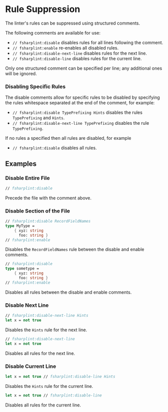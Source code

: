 # Rule Suppression

The linter's rules can be suppressed using structured comments. 

The following comments are available for use:

- `// fsharplint:disable` disables rules for all lines following the comment.
- `// fsharplint:enable` re-enables all disabled rules.
- `// fsharplint:disable-next-line` disables rules for the next line.
- `// fsharplint:disable-line` disables rules for the current line.

Only one structured comment can be specified per line; any additional ones will be ignored.

### Disabling Specific Rules

The disable comments allow for specific rules to be disabled by specifying the rules whitespace separated at the end of the comment, for example: 
* `// fsharplint:disable TypePrefixing Hints` disables the rules `TypePrefixing` and `Hints`.
* `// fsharplint:disable-next-line TypePrefixing` disables the rule `TypePrefixing`.

If no rules a specified then all rules are disabled, for example 
* `// fsharplint:disable` disables all rules.

## Examples

### Disable Entire File

```fsharp
// fsharplint:disable
```

Precede the file with the comment above.

### Disable Section of the File

```fsharp
// fsharplint:disable RecordFieldNames
type MyType =
    { xyz: string
      foo: string }
// fsharplint:enable
```

Disables the `RecordFieldNames` rule between the disable and enable comments.

```fsharp
// fsharplint:disable
type sometype =
    { xyz: string
      foo: string }
// fsharplint:enable
```

Disables all rules between the disable and enable comments.

### Disable Next Line

```fsharp
// fsharplint:disable-next-line Hints
let x = not true
```

Disables the `Hints` rule for the next line.

```fsharp
// fsharplint:disable-next-line
let x = not true
```

Disables all rules for the next line.

### Disable Current Line

```fsharp
let x = not true // fsharplint:disable-line Hints
```

Disables the `Hints` rule for the current line.

```fsharp
let x = not true // fsharplint:disable-line
```

Disables all rules for the current line.
